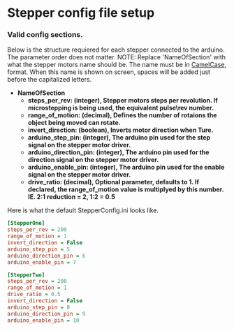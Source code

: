 # Stepper config file setup

### Valid config sections.
Below is the structure requiered for each stepper connected to the arduino. The parameter order does not matter.
    NOTE: Replace 'NameOfSection' with what the stepper motors name should be.
    The name must be in [CamelCase,](https://en.wikipedia.org/wiki/Camel_case) format.
    When this name is shown on screen, spaces will be added just before the capitalized letters.

* **NameOfSection**
    * **steps_per_rev: (integer), Stepper motors steps per revolution. If microstepping is being used, the equivalent pulse\rev number.**
    * **range_of_motion: (decimal), Defines the number of rotaions the object being moved can rotate.**
    * **invert_direction: (boolean), Inverts motor direction when Ture.**
    * **arduino_step_pin: (integer), The arduino pin used for the step signal on the stepper motor driver.**
    * **arduino_direction_pin: (integer), The arduino pin used for the direction signal on the stepper motor driver.**
    * **arduino_enable_pin: (integer), The arduino pin used for the enable signal on the stepper motor driver.**
    * **drive_ratio: (decimal), Optional parameter, defaults to 1. If declared, the range_of_motion value is multiplyed by this number. IE. 2:1 reduction = 2, 1:2 = 0.5**


Here is what the default StepperConfig.ini looks like.
```ini
[StepperOne]
steps_per_rev = 200
range_of_motion = 1
invert_direction = False
arduino_step_pin = 5
arduino_direction_pin = 6
arduino_enable_pin = 7

[StepperTwo]
steps_per_rev = 200
range_of_motion = 1
drive_ratio = 0.5
invert_direction = False
arduino_step_pin = 8
arduino_direction_pin = 9
arduino_enable_pin = 10
```

